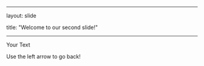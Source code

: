 ------

layout: slide

title: "Welcome to our second slide!"

-----

Your Text

Use the left arrow to go back!
